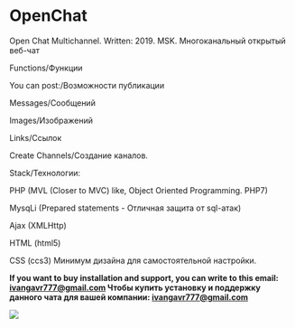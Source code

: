 # OpenChat

Open Chat Multichannel. Written: 2019. MSK. Многоканальный открытый веб-чат


Functions/Функции

You can post:/Возможности публикации

Messages/Сообщений

Images/Изображений

Links/Ссылок

Create Channels/Создание каналов.





Stack/Технологии:

PHP (MVL (Closer to MVC) like, Object Oriented Programming. PHP7)

MysqLi (Prepared statements - Отличная защита от sql-атак)

Ajax (XMLHttp)

HTML (html5)

CSS (ccs3) 
Минимум дизайна для самостоятельной настройки.

<b>If you want to buy installation and support, you can write to this email: ivangavr777@gmail.com
Чтобы купить установку и поддержку данного чата для вашей компании: ivangavr777@gmail.com</b>

<img src="https://downloader.disk.yandex.ru/preview/da4e75c278d1c6e779a8d2a613e203e94b100e0299fd93806ed732671080a56d/5db2f4fe/36sOaU11RgH8RmORLwyTtvIpVM22tigjiQ572WpsCLEhSL5OFcumA2OL_SGalK6a3PYXvHLjDsC97XzQS0Vj3g==?uid=0&filename=2019-10-25-120453_1024x600_scrot.png&disposition=inline&hash=&limit=0&content_type=image%2Fpng&tknv=v2&owner_uid=46310085&size=2048x2048">

